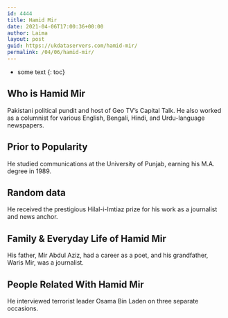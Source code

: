 ```yaml
---
id: 4444
title: Hamid Mir
date: 2021-04-06T17:00:36+00:00
author: Laima
layout: post
guid: https://ukdataservers.com/hamid-mir/
permalink: /04/06/hamid-mir/
---
```


* some text
{: toc}


## Who is Hamid Mir
                  
                  
                  
Pakistani political pundit and host of Geo TV&#8217;s Capital Talk. He also worked as a columnist for various English, Bengali, Hindi, and Urdu-language newspapers.
                  
              
            
              
            
                
                
                
## Prior to Popularity
                  
                  
                  
He studied communications at the University of Punjab, earning his M.A. degree in 1989.
                  
              
            
              
            
                
                
                
## Random data
                  
                  
                  
He received the prestigious Hilal-i-Imtiaz prize for his work as a journalist and news anchor.
                  
              
            
              
            
                
                
                
## Family & Everyday Life of Hamid Mir
                  
                  
                  
His father, Mir Abdul Aziz, had a career as a poet, and his grandfather, Waris Mir, was a journalist.
                  
              
            
              
            
                
                
                
## People Related With Hamid Mir
                  
                  
                  
He interviewed terrorist leader Osama Bin Laden on three separate occasions.
                  
              
            
              
            
                
              
            
              
              
            
            
              
            
          
          
          